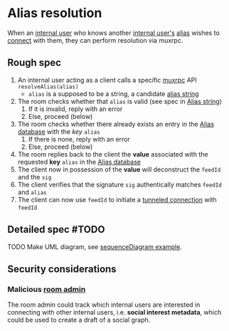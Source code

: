 # Alias resolution

When an [internal user](../Stakeholders/Internal%20user.md) who knows another [internal user's](../Stakeholders/Internal%20user.md) [alias](Alias%20string.md) wishes to [connect](../Room/Tunneled%20connection.md) with them, they can perform resolution via muxrpc.

## Rough spec

1. An internal user acting as a client calls a specific [muxrpc](https://github.com/ssb-js/muxrpc/) API `resolveAlias(alias)`
    - `alias` is a supposed to be a string, a candidate [alias string](Alias%20string.md)
1. The room checks whether that `alias` is valid (see spec in [Alias string](Alias%20string.md))
	1. If it is invalid, reply with an error
	1. Else, proceed (below)
1. The room checks whether there already exists an entry in the [Alias database](Alias%20database.md) with the *key* `alias`
	1. If there is none, reply with an error
	1. Else, proceed (below)
1. The room replies back to the client the **value** associated with the requested **key** `alias` in the [Alias database](Alias%20database.md)
1. The client now in possession of the **value** will deconstruct the `feedId` and the `sig`
1. The client verifies that the signature `sig` authentically matches `feedId` and `alias`
1. The client can now use `feedId` to initiate a [tunneled connection](../Room/Tunneled%20connection.md) with `feedId`

## Detailed spec #TODO

TODO Make UML diagram, see [sequenceDiagram example](../Misc/sequenceDiagram%20example.md).

## Security considerations

### Malicious [room admin](../Stakeholders/Room%20admin.md)

The room admin could track which internal users are interested in connecting with other internal users, i.e. **social interest metadata**, which could be used to create a draft of a social graph.
